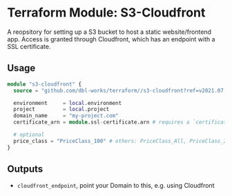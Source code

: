 # Terraform Module: S3-Cloudfront

A reopsitory for setting up a S3 bucket to host a static website/frontend app. Access is granted through Cloudfront, which has an endpoint with a SSL certificate.


## Usage

```terraform
module "s3-cloudfront" {
  source = "github.com/dbl-works/terraform//s3-cloudfront?ref=v2021.07.XX" # @TODO: update on release

  environment     = local.environment
  project         = local.project
  domain_name     = "my-project.com"
  certificate_arn = module.ssl-certificate.arn # requires a `certificate` module to be created separately

  # optional
  price_class = "PriceClass_100" # others: PriceClass_All, PriceClass_200
}
```


## Outputs
- `cloudfront_endpoint`, point your Domain to this, e.g. using Cloudfront
